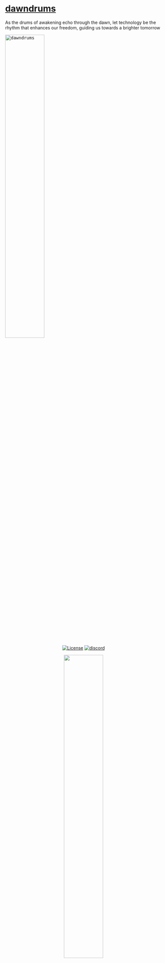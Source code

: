 # [dawndrums](https://dawndrums.tn/)

As the drums of awakening echo through the dawn, let technology be the rhythm that enhances our freedom, guiding us towards a brighter tomorrow


<p float="center">
<kbd><img title="dawndrums" src="dawndrums/assets/dd_logo_v2.png" width="50%" object-fit="cover" /></kbd>
</p>
<div align="center">

[![License](https://img.shields.io/badge/License-GPL%203.0-blue.svg)](https://opensource.org/licenses/Apache-2.0)
[![discord](https://img.shields.io/badge/chat-discord-blue?logo=discord&logoColor=white)](https://discord.gg/dEeTTjjB)


<p float="center">
<img src="d._/assets/dd.rev1.jpg" width="50%" object-fit="cover"/>
</p>
<sub>
  Divine D.
</sub>
</div>

## Table of content

- [Divine](#divine)
  - [Table of content](#table-of-content)
  - [Overview](#overview)
  - [Features](#features)
    - [Hardware](#hardware)
      - [PCB](#pcb)
      - [Body](#body)
    - [Software](#software)
      - [DawnOS](#dawnos)
      - [Desktop UIs](#ui)
      - [Kernel and Drivers](#kernel)
  - [Current state](#current_state)
  - [Upcoming revisions](#upcoming_rev)
  - [Demos](#demos)
  - [Release date](#release)
  - [Build DawnOS](#build_dawnos)
  - [Developping apps](#Developing)
  - [Licence GPL-3.0](#licence-gpl-30)

## Overview

Divine is an open-source mobile system running a native Linux distribution [DawnOS](https://www.github/dawndrums/dawnos/).
Divine is powered with the SoC RK3588S, an octa-core and highly capable SoC with Armv8 architecture and 3nm process. The D. variant known as "Divine D." focuses on delivering 
a system that's also for developing purposes and tests, much like a development kit, except that it comes as a fully functional mobile system. Yes, it runs "Doom" and makes calls.
For the first time, an open-source mobile system brings local AI to its set of applications.
With the integrated 3-core NPU and up to 16 GB of RAM (32 GB MAX) Divine D. is able to run LLMs and smaller models Offline and Local, pushing private and portable AI to unprecedented level.
The RK3588S features a set of high performance subsystems, most notably the Mali GPU and the VPU up to 8k of video playback. 
Divine D. comes currently with dual-cameras, front (12 MP, imx-378) and rear (48MP imx-586) Sony® sensors to provide excellent image quality for low-light and color accuracy.
We bring also the world-class DAC, Cirrus CS43131, a tiny and mighty audio processor for excellent high fidelity Music playback on the 3.5 mm jack.
An additional audio codec takes care of routing audio to a set of stereo speakers, dual-microphone and an earpiece.
Divine D. supports currently fast charging up to 27 W (9V 3A) with Power-delivery protocol over USB-C, which supports display-port for external display as well as USB3/USB2 data transfer.
An AMOLED, 5.5" 1080P screen is accommodated for lively colors and deep blacks. 

Being a portable device, the power consumption is always a concern and we're committed to optimize and balance out power consumption and performance.
We intend to use a minimum of 4800 mAh battery, depending on the final body size.
The RK3588S can a already dynamically perform in an on-demand scheme with respect to the load and ultimately can enter suspend to demand less than 80 mA @ 4.2V.
The system can effectively enter suspend while being able to accept calls and sms (duty-cycled RF). We work also here to make this as stable as possible.

While the hardware features provide interesting capabilities, the software needs to be on point to take advantage of all that. This is also part of our commitment for DawnOS.
We currently have a system that enters desktop UI, connects to WIFI/4G, makes calls and comes with working drivers such a 3D and video acceleration.
Together with the community, we continuously work to improve the overall stability and robustness.
Please refer the [Current state](#current_state) for more details.

We chose mobian as our base for its initial stability with support for Phosh and Plasma Mobile UIs. It provides access to a plethora of applications in the Debian repositories.
This work is coming to life thanks to us at danwdrums :) and the commitment of the open-source community and vendors who promote technological freedom.
At the time of writing, this is the World's most powerful and free open-source mobile system.
More on this, stay tuned.

PS: If you want to support and contribute, you know what to do. You can always contact us by writing to contact@dawndrums.tn.

## Features

### Hardware

#### MainPCB, Hannibal batch Rev. 1.0
- A 10-layer HDI board
- Processor: RK3588S, 4x Cortex-A76 @ 2.4 GHz, 4x Cortex-A55 core @ 1.8 GHz
- RAM: LPDDR4x, 8 GB, 16 GB
- GPU: Arm Mali-G610 "Odin"
- VPU: Video decoder – 8Kp60 H.265, VP9, AVS2, 8Kp30 H.264 AVC/MVC, 4Kp60 AV1, 1080p60 MPEG-2/-1, VC-1, VP8 Video encoder – 8Kp30 H.265/H.264 video encoder
- 3x NPU Cores, 6 TFLOPS 
- eMMC 64 GB, 128 GB, 256 GB
- microSD
- AP6275P WIFI 6, Bluetooth 5.3
- Ports: USB-C, 3.5 mm Jack
- 5A battery fast charger
- USB-C PD controller
- Fuel-gauge
- Positioning: GNSS, Galileo
- Audio: ES8388, CS43131
- Dual Audio amplifiers
- 6-axis MEMS IMU, Gyroscope and Accelerometer
- Dual Camera interfaces
- Dual MIPI interfaces
- Dual Microphones
- Debug: USB Maskrom, UART and JTAG/SWD
- mini-PCIe Interface for 4G/GSM
- SecondPCB interface
#### SecondPCB Rev. 1.0
- Proximity and light sensor
- RGB LED
- Earpiece interface
- MainPCB interface
- Hardware kill-switches for cameras, microphones, connectivity
#### Body
- Screen: 5.5" AMOLED, 1080x1920 pixels
- Front Camera: 12 MPixels Sony IMX-378 Front Camera
- Rear Camera: 48 MPixels, Sony IMX-586 Rear Camera
- Battery: min  4800 mAh
- Volume Up/Down and Power button
- Stereo speakers
- 3D printable enclosure
- Dimensions: 15 mm
- Weight: TBD

<kbd><img title="HW" src="https://github.com/dawndrums/divine/blob/main/d._/assets/divine_mb_1.0.jpg"/></kbd>

### Software
#### DawnOS (WIP)
- Native Linux® based on mobian/debian, release 02.2025
- Security and Privacy by design
- Phosh and Plasma mobile desktop UIs
- Device Tree configuration
- Custom Kernel based on vendor Kernel 6.1.84 and soon the [upcoming Mainline Kernel](https://gitlab.collabora.com/hardware-enablement/rockchip-3588/notes-for-rockchip-3588/-/blob/main/mainline-status.md)
- U-boot 2017.09
#### Desktop UIs

    We have tested several desktop UIs, including KDE, Gnome.. A the moment we will further conduct improvement on DawnOS with Phosh UI.
	It works with wayland and we encountered the least issues with it. Phosh also seems to demand less resources compared for example to Plasma Mobile.
	The latter will not be excluded from improvements but it seems it needs some more optimizations. Plasma home screen is more flexible and features attractive UI.
	Depending on our workload we will occasionality issue fixes but priority will go to Phosh-based DawnOS.

#### Kernel and Drivers

At the time we started with divine development, the vendor kernels such as Armbian and Radxa provided kernels that supported RK3588(S) based boards.
These kernels come with certain driver support and were more suitable to use than mainline kernel.
The current kernel version used for DawnOS is 6.1.x coming with our patches, configuration and device tree to support divine hardware.
Recent changes on the mainline kernel brought several improvements and driver support and is becoming more mature to be adopted for the next iterations of DawnOS.
Please refer to our doc pages for the latest changes.

### Current state

There is always work in progress, whether we issue fixes and improvements or add new features.
For the divine and DawnOS projects, below are the most relevant changes and the actual status.
Please refer to our [docs](https://docs.dawndrums.tn) for in-depth changes.


## Licence GPL-3.0

The main difference from MIT is now that if anyone wants to build something more with this, then they need to also open source their changes back to the project, which I think this is fair. This is so everyone can benefit from those improvements. If you think this is wrong free to contact me and I'm open to change the LICENCE.

